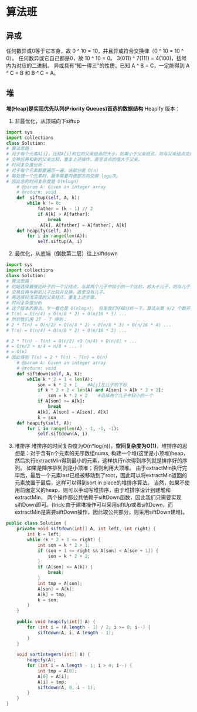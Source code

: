 # 算法班
## 异或
任何数异或0等于它本身，故 0 ^ 10 = 10，并且异或符合交换律（0 ^ 10 = 10 ^ 0）。
任何数异或它自己都是0，故 10 ^ 10 = 0。
3(011) ^ 7(111) = 4(100)，括号内为对应的二进制。
异或具有“知一得三”的性质，已知 A ^ B = C，一定能得到 A ^ C = B 和 B ^ C = A。
## 堆
**堆(Heap)是实现优先队列(Priority Queues)首选的数据结构**
Heapify 版本：
1. 非最优化，从顶端向下siftup
```Python
import sys
import collections
class Solution:
# 算法思路：
# 对于每个元素A[i]，比较A[i]和它的父亲结点的大小，如果小于父亲结点，则与父亲结点交换。
# 交换后再和新的父亲比较，重复上述操作，直至该点的值大于父亲。
# 时间复杂度分析：
# 对于每个元素都要遍历一遍，这部分是 O(n)
# 每处理一个元素时，最多需要向根部方向交换 logn次。
# 因此总的时间复杂度是 O(nlogn)
    # @param A: Given an integer array
    # @return: void
    def  siftup(self, A, k):
        while k != 0:
            father = (k - 1) // 2
            if A[k] > A[father]:
                break
             A[k], A[father] = A[father], A[k]
    def heapify(self, A):
        for i in range(len(A)):
            self.siftup(A, i)
```
2. 最优化，从底端（倒数第二层）往上siftdown
```python
import sys
import collections
class Solution:
# 算法思路：
# 初始选择最接近叶子的一个父结点，与其两个儿子中较小的一个比较，若大于儿子，则与儿子交换。
# 交换后再与新的儿子比较并交换，直至没有儿子。
# 再选择较浅深度的父亲结点，重复上述步骤。
# 时间复杂度分析
# 这个版本的算法，乍一看也是 O(nlogn)， 但是我们仔细分析一下，算法从第 n/2 个数开始，倒过来进行 siftdown。也就是说，相当于从 heap 的倒数第二层开始进行 siftdown 操作，倒数第二层的节点大约有 n/4 个， 这 n/4 个数，最多 siftdown 1次就到底了，所以这一层的时间复杂度耗费是 O(n/4)，然后倒数第三层差不多 n/8 个点，最多 siftdown 2次就到底了。所以这里的耗费是 O(n/8 * 2), 倒数第4层是 O(n/16 * 3)，倒数第5层是 O(n/32 * 4) ... 因此累加所有的时间复杂度耗费为：
# T(n) = O(n/4) + O(n/8 * 2) + O(n/16 * 3) ...
# 然后我们用 2T - T 得到：
# 2 * T(n) = O(n/2) + O(n/4 * 2) + O(n/8 * 3) + O(n/16 * 4) ...
# T(n) = O(n/4) + O(n/8 * 2) + O(n/16 * 3) ...

# 2 * T(n) - T(n) = O(n/2) +O (n/4) + O(n/8) + ...
# = O(n/2 + n/4 + n/8 + ... )
# = O(n)
# 因此得到 T(n) = 2 * T(n) - T(n) = O(n)
    # @param A: Given an integer array
    # @return: void
    def siftdown(self, A, k):
        while k * 2 + 1 < len(A):
            son = k * 2 + 1    #A[i]左儿子的下标
            if k * 2 + 2 < len(A) and A[son] > A[k * 2 + 2]:
                son = k * 2 + 2    #选择两个儿子中较小的一个
            if A[son] >= A[k]:
                break
            A[k], A[son] = A[son], A[k]
            k = son
    def heapify(self, A):
        for i in range(len(A) - 1, -1, -1):
            self.siftdown(A, i)
```
3. 堆排序
堆排序的时间复杂度为O(n*log(n))，**空间复杂度为O(1)**，堆排序的思想是：对于含有n个元素的无序数组nums, 构建一个堆(这里是小顶堆)heap，然后执行extractMin得到最小的元素，这样执行n次得到序列就是排序好的序列。
如果是降序排列则是小顶堆；否则利用大顶堆。
由于extractMin执行完毕后，最后一个元素last已经被移动到了root，因此可以将extractMin返回的元素放置于最后，这样可以得到sort in place的堆排序算法。
当然，如果不使用前面定义的heap，则可以手动写堆排序，由于堆排序设计到建堆和extractMin， 两个操作都公共依赖于siftDown函数，因此我们只需要实现siftDown即可。(trick:由于建堆操作可以采用siftUp或者siftDown，而extractMin是需要siftDown操作，因此取公共部分，则采用siftDown建堆)。
```java
public class Solution {
    private void siftdown(int[] A, int left, int right) {
        int k = left;
        while (k * 2 + 1 <= right) {
            int son = k * 2 + 1;
            if (son + 1 <= right && A[son] < A[son + 1]) {
                son = k * 2 + 2;
            }
            if (A[son] <= A[k]) {
                break;
            }
            int tmp = A[son];
            A[son] = A[k];
            A[k] = tmp;
            k = son;
        }
    }
    
    public void heapify(int[] A) {
        for (int i = (A.length - 1) / 2; i >= 0; i--) {
            siftdown(A, i, A.length - 1);
        }
    }
    
    void sortIntegers(int[] A) {
        heapify(A);
        for (int i = A.length - 1; i > 0; i--) {
            int tmp = A[0];
            A[0] = A[i];
            A[i] = tmp;
            siftdown(A, 0, i - 1);
        }
    }
}
```